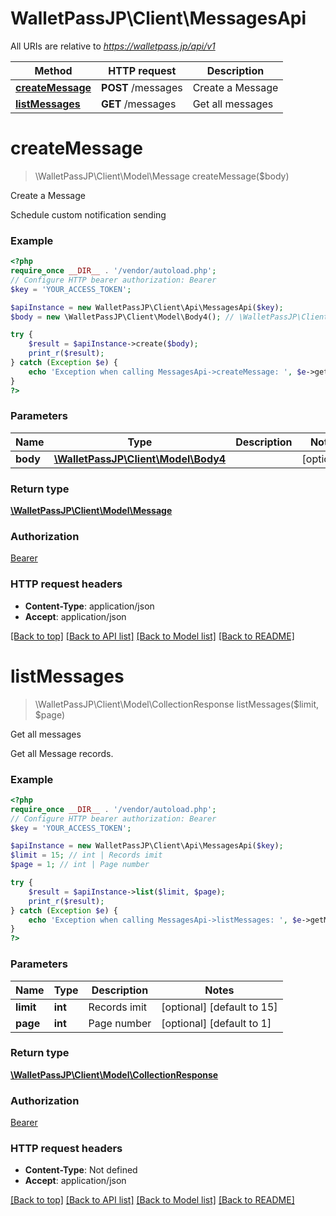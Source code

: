 # WalletPassJP\Client\MessagesApi

All URIs are relative to *https://walletpass.jp/api/v1*

Method | HTTP request | Description
------------- | ------------- | -------------
[**createMessage**](MessagesApi.md#createmessage) | **POST** /messages | Create a Message
[**listMessages**](MessagesApi.md#listmessages) | **GET** /messages | Get all messages

# **createMessage**
> \WalletPassJP\Client\Model\Message createMessage($body)

Create a Message

Schedule custom notification sending

### Example
```php
<?php
require_once __DIR__ . '/vendor/autoload.php';
// Configure HTTP bearer authorization: Bearer
$key = 'YOUR_ACCESS_TOKEN';

$apiInstance = new WalletPassJP\Client\Api\MessagesApi($key);
$body = new \WalletPassJP\Client\Model\Body4(); // \WalletPassJP\Client\Model\Body4 |

try {
    $result = $apiInstance->create($body);
    print_r($result);
} catch (Exception $e) {
    echo 'Exception when calling MessagesApi->createMessage: ', $e->getMessage(), PHP_EOL;
}
?>
```

### Parameters

Name | Type | Description  | Notes
------------- | ------------- | ------------- | -------------
 **body** | [**\WalletPassJP\Client\Model\Body4**](../Model/Body4.md)|  | [optional]

### Return type

[**\WalletPassJP\Client\Model\Message**](../Model/Message.md)

### Authorization

[Bearer](../../README.md#Bearer)

### HTTP request headers

 - **Content-Type**: application/json
 - **Accept**: application/json

[[Back to top]](#) [[Back to API list]](../../README.md#documentation-for-api-endpoints) [[Back to Model list]](../../README.md#documentation-for-models) [[Back to README]](../../README.md)

# **listMessages**
> \WalletPassJP\Client\Model\CollectionResponse listMessages($limit, $page)

Get all messages

Get all Message records.

### Example
```php
<?php
require_once __DIR__ . '/vendor/autoload.php';
// Configure HTTP bearer authorization: Bearer
$key = 'YOUR_ACCESS_TOKEN';

$apiInstance = new WalletPassJP\Client\Api\MessagesApi($key);
$limit = 15; // int | Records imit
$page = 1; // int | Page number

try {
    $result = $apiInstance->list($limit, $page);
    print_r($result);
} catch (Exception $e) {
    echo 'Exception when calling MessagesApi->listMessages: ', $e->getMessage(), PHP_EOL;
}
?>
```

### Parameters

Name | Type | Description  | Notes
------------- | ------------- | ------------- | -------------
 **limit** | **int**| Records imit | [optional] [default to 15]
 **page** | **int**| Page number | [optional] [default to 1]

### Return type

[**\WalletPassJP\Client\Model\CollectionResponse**](../Model/CollectionResponse.md)

### Authorization

[Bearer](../../README.md#Bearer)

### HTTP request headers

 - **Content-Type**: Not defined
 - **Accept**: application/json

[[Back to top]](#) [[Back to API list]](../../README.md#documentation-for-api-endpoints) [[Back to Model list]](../../README.md#documentation-for-models) [[Back to README]](../../README.md)

